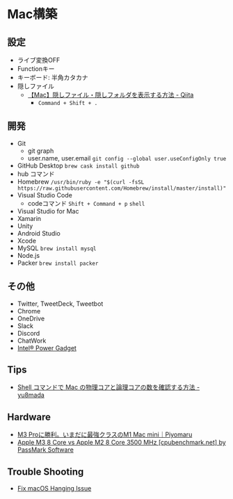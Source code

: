 # Mac構築

## 設定
* ライブ変換OFF
* Functionキー
* キーボード: 半角カタカナ
* 隠しファイル
  * [【Mac】隠しファイル・隠しフォルダを表示する方法 - Qiita](https://qiita.com/TsukasaHasegawa/items/fa8e783a556dc1a08f51)
    * `Command + Shift + .`

## 開発
* Git
  * git graph
  * user.name, user.email `git config --global user.useConfigOnly true`
* GitHub Desktop `brew cask install github`
* hub コマンド
* Homebrew `/usr/bin/ruby -e "$(curl -fsSL https://raw.githubusercontent.com/Homebrew/install/master/install)"`
* Visual Studio Code
  * codeコマンド `Shift + Command + p` `shell`
* Visual Studio for Mac
* Xamarin
* Unity
* Android Studio
* Xcode
* MySQL `brew install mysql`
* Node.js
* Packer `brew install packer`

## その他
* Twitter, TweetDeck, Tweetbot
* Chrome
* OneDrive
* Slack
* Discord
* ChatWork
* [Intel® Power Gadget](https://software.intel.com/en-us/articles/intel-power-gadget)

## Tips
* [Shell コマンドで Mac の物理コアと論理コアの数を確認する方法 - yu8mada](https://yu8mada.com/2018/09/22/how-to-check-the-numbers-of-the-physical-and-logical-cores-of-a-mac-using-shell-commands/)

## Hardware

- [M3 Proに勝利。いまだに最強クラスのM1 Mac mini｜Piyomaru](https://note.com/140software/n/nc115df0d1779)
- [Apple M3 8 Core vs Apple M2 8 Core 3500 MHz [cpubenchmark.net] by PassMark Software](https://www.cpubenchmark.net/compare/5749vs4922/Apple-M3-8-Core-vs-Apple-M2-8-Core-3500-MHz)

## Trouble Shooting
* [Fix macOS Hanging Issue](https://gist.github.com/nathanhleung/2ceeda4c743f2a1cf3d670c8b90445f6)
